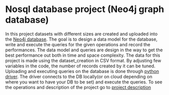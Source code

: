 # Nosql database project (Neo4j graph database)
In this project datasets with different sizes are created and uploaded into the [Neo4j database](https://neo4j.com/). The goal is to design a data model for the database, write and execute the queries for the given operations and record the performances. The data model and queries are design in the way to get the best performance out both in time and space complexity.
The data for this project is made using the dataset_creation in CSV format. By adjusting few variables in the code, the number of records created by it can be tuned.
Uploading and executing queries on the database is done through [python driver](https://neo4j.com/docs/python-manual/current/). The driver connects to the DB locally(or on cloud depending on where you want to have your DB to be set) and execute the queries.
To see the operations and description of the project go to [project description](https://github.com/miadalavinezhad/Fraud_detection_neo4j/edit/main/project_description.md)
